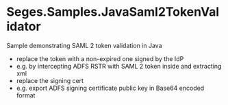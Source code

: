  # Seges.Samples.JavaSaml2TokenValidator
Sample demonstrating SAML 2 token validation in Java

- replace the token with a non-expired one signed by the IdP 
 - e.g. by intercepting ADFS RSTR with SAML 2 token inside and extracting <Assertion /> xml
- replace the signing cert
 - e.g. export ADFS signing certificate public key in Base64 encoded format
